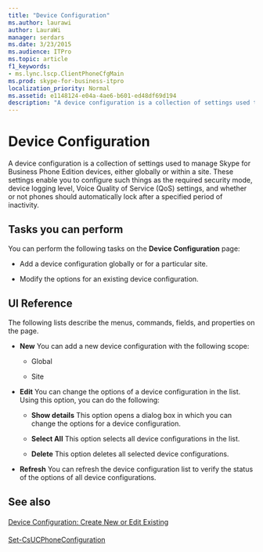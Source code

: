 ```yaml
---
title: "Device Configuration"
ms.author: laurawi
author: LauraWi
manager: serdars
ms.date: 3/23/2015
ms.audience: ITPro
ms.topic: article
f1_keywords:
- ms.lync.lscp.ClientPhoneCfgMain
ms.prod: skype-for-business-itpro
localization_priority: Normal
ms.assetid: e1148124-e04a-4ae6-b601-ed48df69d194
description: "A device configuration is a collection of settings used to manage Skype for Business Phone Edition devices, either globally or within a site. These settings enable you to configure such things as the required security mode, device logging level, Voice Quality of Service (QoS) settings, and whether or not phones should automatically lock after a specified period of inactivity."
---
```


# Device Configuration
 
A device configuration is a collection of settings used to manage Skype for Business Phone Edition devices, either globally or within a site. These settings enable you to configure such things as the required security mode, device logging level, Voice Quality of Service (QoS) settings, and whether or not phones should automatically lock after a specified period of inactivity. 
  
## Tasks you can perform

You can perform the following tasks on the **Device Configuration** page:
  
- Add a device configuration globally or for a particular site.
    
- Modify the options for an existing device configuration.
    
## UI Reference

The following lists describe the menus, commands, fields, and properties on the page.
  
- **New** You can add a new device configuration with the following scope:
    
  - Global
    
  - Site
    
- **Edit** You can change the options of a device configuration in the list. Using this option, you can do the following:
    
  - **Show details** This option opens a dialog box in which you can change the options for a device configuration.
    
  - **Select All** This option selects all device configurations in the list.
    
  - **Delete** This option deletes all selected device configurations.
    
- **Refresh** You can refresh the device configuration list to verify the status of the options of all device configurations.
    
## See also

#### 

[Device Configuration: Create New or Edit Existing](device-configuration-create-new-or-edit-existing.md)
#### 

[Set-CsUCPhoneConfiguration](https://docs.microsoft.com/powershell/module/skype/set-csucphoneconfiguration?view=skype-ps)

